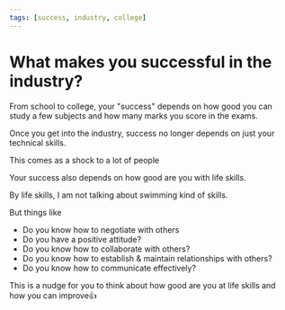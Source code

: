 ```yaml
---
tags: [success, industry, college]
---
```


# What makes you successful in the industry?

From school to college, your "success" depends on how good you can study a few subjects and how many marks you score in the exams.

Once you get into the industry, success no longer depends on just your technical skills.

This comes as a shock to a lot of people

Your success also depends on how good are you with life skills.

By life skills, I am not talking about swimming kind of skills.

But things like

- Do you know how to negotiate with others
- Do you have a positive attitude?
- Do you know how to collaborate with others?
- Do you know how to establish & maintain relationships with others?
- Do you know how to communicate effectively?

This is a nudge for you to think about how good are you at life skills and how you can improve👍
